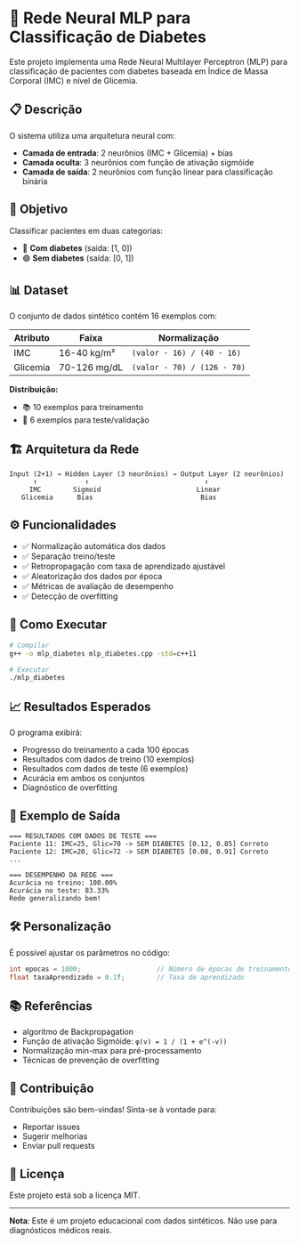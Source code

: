 # 🧠 Rede Neural MLP para Classificação de Diabetes

Este projeto implementa uma Rede Neural Multilayer Perceptron (MLP) para classificação de pacientes com diabetes baseada em Índice de Massa Corporal (IMC) e nível de Glicemia.

## 📋 Descrição

O sistema utiliza uma arquitetura neural com:
- **Camada de entrada**: 2 neurônios (IMC + Glicemia) + bias
- **Camada oculta**: 3 neurônios com função de ativação sigmóide
- **Camada de saída**: 2 neurônios com função linear para classificação binária

## 🎯 Objetivo

Classificar pacientes em duas categorias:
- 🔴 **Com diabetes** (saída: [1, 0])
- 🟢 **Sem diabetes** (saída: [0, 1])

## 📊 Dataset

O conjunto de dados sintético contém 16 exemplos com:

| Atributo | Faixa | Normalização |
|----------|-------|-------------|
| IMC | 16-40 kg/m² | `(valor - 16) / (40 - 16)` |
| Glicemia | 70-126 mg/dL | `(valor - 70) / (126 - 70)` |

**Distribuição:**
- 📚 10 exemplos para treinamento
- 🧪 6 exemplos para teste/validação

## 🏗️ Arquitetura da Rede

```
Input (2+1) → Hidden Layer (3 neurônios) → Output Layer (2 neurônios)
      ↑            ↑                             ↑
     IMC        Sigmoid                        Linear
   Glicemia      Bias                           Bias
```

## ⚙️ Funcionalidades

- ✅ Normalização automática dos dados
- ✅ Separação treino/teste
- ✅ Retropropagação com taxa de aprendizado ajustável
- ✅ Aleatorização dos dados por época
- ✅ Métricas de avaliação de desempenho
- ✅ Detecção de overfitting

## 🚀 Como Executar

```bash
# Compilar
g++ -o mlp_diabetes mlp_diabetes.cpp -std=c++11

# Executar
./mlp_diabetes
```

## 📈 Resultados Esperados

O programa exibirá:
- Progresso do treinamento a cada 100 épocas
- Resultados com dados de treino (10 exemplos)
- Resultados com dados de teste (6 exemplos)
- Acurácia em ambos os conjuntos
- Diagnóstico de overfitting

## 📝 Exemplo de Saída

```
=== RESULTADOS COM DADOS DE TESTE ===
Paciente 11: IMC=25, Glic=70 -> SEM DIABETES [0.12, 0.85] Correto
Paciente 12: IMC=20, Glic=72 -> SEM DIABETES [0.08, 0.91] Correto
...

=== DESEMPENHO DA REDE ===
Acurácia no treino: 100.00%
Acurácia no teste: 83.33%
Rede generalizando bem!
```

## 🛠️ Personalização

É possível ajustar os parâmetros no código:

```cpp
int epocas = 1000;                   // Número de épocas de treinamento
float taxaAprendizado = 0.1f;        // Taxa de aprendizado
```

## 📚 Referências

- algoritmo de Backpropagation
- Função de ativação Sigmóide: `φ(v) = 1 / (1 + e^(-v))`
- Normalização min-max para pré-processamento
- Técnicas de prevenção de overfitting

## 🤝 Contribuição

Contribuições são bem-vindas! Sinta-se à vontade para:
- Reportar issues
- Sugerir melhorias
- Enviar pull requests

## 📄 Licença

Este projeto está sob a licença MIT.

---

**Nota**: Este é um projeto educacional com dados sintéticos. Não use para diagnósticos médicos reais.
